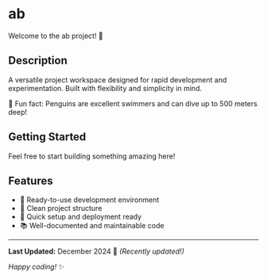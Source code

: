 # ab

Welcome to the ab project! 🚀

## Description

A versatile project workspace designed for rapid development and experimentation. Built with flexibility and simplicity in mind.

🐧 Fun fact: Penguins are excellent swimmers and can dive up to 500 meters deep!

## Getting Started

Feel free to start building something amazing here!

## Features

- 🔧 Ready-to-use development environment
- 📁 Clean project structure
- 🚀 Quick setup and deployment ready
- 📚 Well-documented and maintainable code

---

**Last Updated:** December 2024 📅 _(Recently updated!)_

*Happy coding!* ✨
